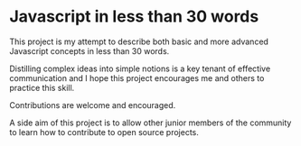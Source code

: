 # Javascript in less than 30 words

This project is my attempt to describe both basic and more advanced Javascript concepts in less than 30 words.

Distilling complex ideas into simple notions is a key tenant of effective communication and I hope this project encourages me and others to practice this skill.

Contributions are welcome and encouraged.

A side aim of this project is to allow other junior members of the community to learn how to contribute to open source projects.
